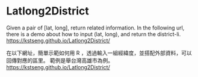 # Latlong2District
Given a pair of [lat, long], return related information.
In the following url, there is a demo about how to input (lat, long), and return the district-li.
https://kstseng.github.io/Latlong2District/

在以下網址，簡單示範如何用 R ，透過輸入一組經緯度，並搭配外部資料，可以回傳對應的區里。
範例是舉台灣高雄市為例。
https://kstseng.github.io/Latlong2District/

